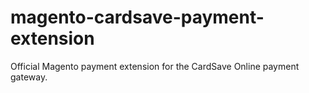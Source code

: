 magento-cardsave-payment-extension
==================================

Official Magento payment extension for the CardSave Online payment gateway.
